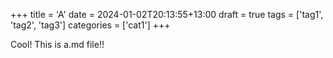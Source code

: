+++
title = 'A'
date = 2024-01-02T20:13:55+13:00
draft = true
tags = ['tag1', 'tag2', 'tag3']
categories = ['cat1']
+++

Cool!
This is a.md file!!
